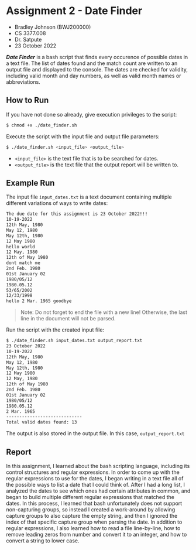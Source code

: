 # Assignment 2 - Date Finder 
- Bradley Johnson (BWJ200000)
- CS 3377.008
- Dr. Satpute
- 23 October 2022

***Date Finder*** is a bash script that finds every occurence of possible dates in a text file. The list of dates found and the match count are written to an output file and displayed to the console. The dates are checked for validity, including valid month and day numbers, as well as valid month names or abbreviations.

## How to Run

If you have not done so already, give execution privileges to the script:
```bash
$ chmod +x ./date_finder.sh
```

Execute the script with the input file and output file parameters:
```bash
$ ./date_finder.sh <input_file> <output_file>
```
- `<input_file>` is the text file that is to be searched for dates.
- `<output_file>` is the text file that the output report will be written to.


## Example Run

The input file `input_dates.txt` is a text document containing multiple different variations of ways to write dates:
```txt
The due date for this assignment is 23 October 2022!!!
10-19-2022
12th May, 1980
May 12, 1980
May 12th, 1980
12 May 1980
hello world
12 May, 1980
12th of May 1980
dont match me
2nd Feb. 1980
01st January 02
1980/05/12
1980.05.12
53/65/2002
12/33/1998
hello 2 Mar. 1965 goodbye

```
> Note: Do not forget to end the file with a new line! Otherwise, the last line in the document will not be parsed.

Run the script with the created input file:
```bash
$ ./date_finder.sh input_dates.txt output_report.txt
23 October 2022
10-19-2022
12th May, 1980
May 12, 1980
May 12th, 1980
12 May 1980
12 May, 1980
12th of May 1980
2nd Feb. 1980
01st January 02
1980/05/12
1980.05.12
2 Mar. 1965
-----------------------------
Total valid dates found: 13
```
The output is also stored in the output file. In this case, `output_report.txt`

## Report

<!-- `short description of your experiential learning while working on this project. The second part should be about 5-10 sentences (less than 150 words) talking about what you learned and the process you used to find the patterns and extract the patterns.` -->

In this assignment, I learned about the bash scripting language, including its control structures and regular expressions. In order to come up with the regular expressions to use for the dates, I began writing in a text file all of the possible ways to list a date that I could think of. After I had a long list, I analyzed the dates to see which ones had certain attributes in common, and began to build multiple different regular expressions that matched the dates. In this process, I learned that bash unfortunately does not support non-capturing groups, so instead I created a work-around by allowing capture groups to also capture the empty string, and then I ignored the index of that specific capture group when parsing the date. In addition to regular expressions, I also learned how to read a file line-by-line, how to remove leading zeros from number and convert it to an integer, and how to convert a string to lower case.
